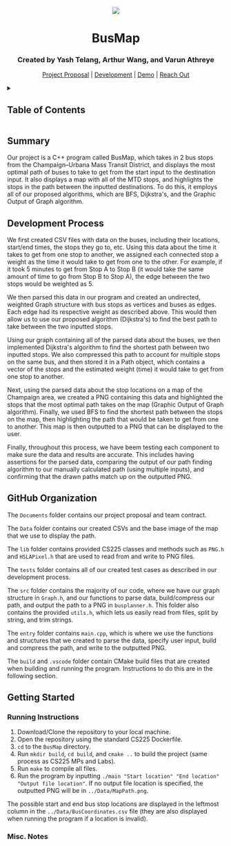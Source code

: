 <div align = "center">
  
  <img src = "images/Run4.png">
  
  <p align = "center">
    <h1>BusMap</h1>
    <p><h3>Created by Yash Telang, Arthur Wang, and Varun Athreye</h3></p>
  </p>
  
  <p align = "center">
    <a href = "https://docs.google.com/document/d/1IUf3dyW1TnD_ucja0UIhg7Jr_0muf89ayezwk0SF0hw/edit?usp=sharing">Project Proposal</a>
    |
    <a href = "https://docs.google.com/document/d/1tTfg5maTvJ1vPNpdlG3aSTgqO196-tSzHHWcsHte4dg/edit?usp=sharing">Development</a>
    |
    <a href = "https://mediaspace.illinois.edu/media/t/1_501wkwbs">Demo</a>
    |
    <a href = "https://docs.google.com/document/d/16Ol95jGr3P_oHxa4LqEG1_2wpmvbBIXkynpoy6MEi_M/edit?usp=sharing">Reach Out</a>
  </p>
</div>

<details>
  <summary><h2>Table of Contents</h2></summary>
  <ol>
    <li><a href = "#summary">Summary</a></li>
    <li><a href = "#development-process">Development Process</a></li>
    <li>
      <a href = "#github-organization">GitHub Organization</a>
    </li>
    <li>
      <a href = "#getting-started">Getting Started</a>
      <ul>
        <li><a href = "#running-instructions">Running Instructions</a></li>
        <li><a href = "#misc-notes">Misc. Notes</a></li>
      </ul>
    </li>
  </ol>
</details>



<!--- Summary of presentation introduction --->
## Summary
Our project is a C++ program called BusMap, which takes in 2 bus stops from the Champaign–Urbana Mass Transit District, and displays the most optimal path of buses to take to get from the start input to the destination input. It also displays a map with all of the MTD stops, and highlights the stops in the path between the inputted destinations. To do this, it employs all of our proposed algorithms, which are BFS, Dijkstra's, and the Graphic Output of Graph algorithm. 


<!--- Development Process --->
## Development Process
We first created CSV files with data on the buses, including their locations, start/end times, the stops they go to, etc. Using this data about the time it takes to get from one stop to another, we assigned each connected stop a weight as the time it would take to get from one to the other. For example, if it took 5 minutes to get from Stop A to Stop B (it would take the same amount of time to go from Stop B to Stop A), the edge between the two stops would be weighted as 5. 

We then parsed this data in our program and created an undirected, weighted Graph structure with bus stops as vertices and buses as edges. Each edge had its respective weight as described above. This would then allow us to use our proposed algorithm (Dijkstra's) to find the best path to take between the two inputted stops.

Using our graph containing all of the parsed data about the buses, we then implemented Dijkstra's algorithm to find the shortest path between two inputted stops. We also compressed this path to account for multiple stops on the same bus, and then stored it in a Path object, which contains a vector of the stops and the estimated weight (time) it would take to get from one stop to another.

Next, using the parsed data about the stop locations on a map of the Champaign area, we created a PNG containing this data and highlighted the stops that the most optimal path takes on the map (Graphic Output of Graph algorithm). Finally, we used BFS to find the shortest path between the stops on the map, then highlighting the path that would be taken to get from one to another. This map is then outputted to a PNG that can be displayed to the user.

Finally, throughout this process, we have beem testing each component to make sure the data and results are accurate. This includes having assertions for the parsed data, comparing the output of our path finding algorithm to our manually calculated path (using multiple inputs), and confirming that the drawn paths match up on the outputted PNG.


<!--- Github Organization --->
## GitHub Organization

The `Documents` folder contains our project proposal and team contract.

The `Data` folder contains our created CSVs and the base image of the map that we use to display the path.

The `lib` folder contains provided CS225 classes and methods such as `PNG.h` and `HSLAPixel.h` that are used to read from and write to PNG files.

The `tests` folder contains all of our created test cases as described in our development process.

The `src` folder contains the majority of our code, where we have our graph structure in `Graph.h`, and our functions to parse data, build/compress our path, and output the path to a PNG in `busplanner.h`. This folder also contains the provided `utils.h`, which lets us easily read from files, split by string, and trim strings.

The `entry` folder contains `main.cpp`, which is where we use the functions and structures that we created to parse the data, specify user input, build and compress the path, and write to the outputted PNG.

The `build` and `.vscode` folder contain CMake build files that are created when building and running the program. Instructions to do this are in the following section. 

<!--- Provides reproducible installation and running instructions --->
## Getting Started
### Running Instructions
1. Download/Clone the repository to your local machine.
2. Open the repository using the standard CS225 Dockerfile.
3. `cd` to the `BusMap` directory.
4. Run `mkdir build`, `cd build`, and `cmake ..` to build the project (same process as CS225 MPs and Labs).
5. Run `make` to compile all files.
6. Run the program by inputting `./main "Start location" "End location" "Output file location"`. If no output file location is specified, the outputted PNG will be in `../Data/MapPath.png`. 

The possible start and end bus stop locations are displayed in the leftmost column in the `../Data/BusCoordinates.csv` file (they are also displayed when running the program if a location is invalid).


### Misc. Notes

